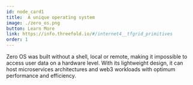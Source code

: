 ```yaml
---
id: node_card1
title:  A unique operating system
image: ./zero_os.png
button: Learn More
link: https://info.threefold.io/#/internet4__tfgrid_primitives
order: 1
---
```


Zero OS was built without a shell, local or remote, making it impossible to access user data on a hardware level. With its lightweight design, it can host microservices architectures and web3 workloads with optimum performance and efficiency.
